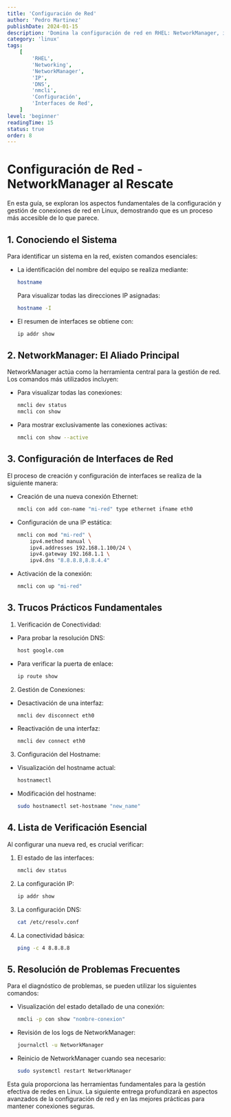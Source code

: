 ```yaml
---
title: 'Configuración de Red'
author: 'Pedro Martinez'
publishDate: 2024-01-15
description: 'Domina la configuración de red en RHEL: NetworkManager, interfaces de red, DNS, direccionamiento IP y resolución de problemas de conectividad'
category: 'linux'
tags:
    [
        'RHEL',
        'Networking',
        'NetworkManager',
        'IP',
        'DNS',
        'nmcli',
        'Configuración',
        'Interfaces de Red',
    ]
level: 'beginner'
readingTime: 15
status: true
order: 8
---
```


# Configuración de Red - NetworkManager al Rescate

En esta guía, se exploran los aspectos fundamentales de la configuración y gestión de conexiones de red en Linux, demostrando que es un proceso más accesible de lo que parece.

## 1. Conociendo el Sistema

Para identificar un sistema en la red, existen comandos esenciales:

-   La identificación del nombre del equipo se realiza mediante:

    ```bash
    hostname
    ```

    Para visualizar todas las direcciones IP asignadas:

    ```bash
    hostname -I
    ```

-   El resumen de interfaces se obtiene con:
    ```bash
    ip addr show
    ```

## 2. NetworkManager: El Aliado Principal

NetworkManager actúa como la herramienta central para la gestión de red. Los comandos más utilizados incluyen:

-   Para visualizar todas las conexiones:
    ```bash
    nmcli dev status
    nmcli con show
    ```
-   Para mostrar exclusivamente las conexiones activas:
    ```bash
    nmcli con show --active
    ```

## 3. Configuración de Interfaces de Red

El proceso de creación y configuración de interfaces se realiza de la siguiente manera:

-   Creación de una nueva conexión Ethernet:
    ```bash
    nmcli con add con-name "mi-red" type ethernet ifname eth0
    ```
-   Configuración de una IP estática:
    ```bash
    nmcli con mod "mi-red" \
        ipv4.method manual \
        ipv4.addresses 192.168.1.100/24 \
        ipv4.gateway 192.168.1.1 \
        ipv4.dns "8.8.8.8,8.8.4.4"
    ```
-   Activación de la conexión:
    ```bash
    nmcli con up "mi-red"
    ```

## 3. Trucos Prácticos Fundamentales

1. Verificación de Conectividad:

-   Para probar la resolución DNS:
    ```bash
    host google.com
    ```
-   Para verificar la puerta de enlace:
    ```bash
    ip route show
    ```

2. Gestión de Conexiones:

-   Desactivación de una interfaz:
    ```bash
    nmcli dev disconnect eth0
    ```
-   Reactivación de una interfaz:
    ```bash
    nmcli dev connect eth0
    ```

3. Configuración del Hostname:

-   Visualización del hostname actual:
    ```bash
    hostnamectl
    ```
-   Modificación del hostname:
    ```bash
    sudo hostnamectl set-hostname "new_name"
    ```

## 4. Lista de Verificación Esencial

Al configurar una nueva red, es crucial verificar:

1. El estado de las interfaces:
    ```bash
    nmcli dev status
    ```
2. La configuración IP:
    ```bash
    ip addr show
    ```
3. La configuración DNS:
    ```bash
    cat /etc/resolv.conf
    ```
4. La conectividad básica:
    ```bash
    ping -c 4 8.8.8.8
    ```

## 5. Resolución de Problemas Frecuentes

Para el diagnóstico de problemas, se pueden utilizar los siguientes comandos:

-   Visualización del estado detallado de una conexión:
    ```bash
    nmcli -p con show "nombre-conexion"
    ```
-   Revisión de los logs de NetworkManager:
    ```bash
    journalctl -u NetworkManager
    ```
-   Reinicio de NetworkManager cuando sea necesario:
    ```bash
    sudo systemctl restart NetworkManager
    ```

Esta guía proporciona las herramientas fundamentales para la gestión efectiva de redes en Linux. La siguiente entrega profundizará en aspectos avanzados de la configuración de red y en las mejores prácticas para mantener conexiones seguras.
